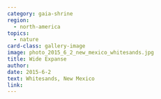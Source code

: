 ```yaml
---
category: gaia-shrine
region:
  - north-america
topics:
  - nature
card-class: gallery-image
image: photo_2015_6_2_new_mexico_whitesands.jpg
title: Wide Expanse
author:
date: 2015-6-2
text: Whitesands, New Mexico
link:
---
```

